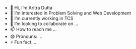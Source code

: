 - 👋 Hi, I’m Aritra Dutta
- 👀 I’m interested in Problem Solving and Web Development 
- 🌱 I’m currently working in TCS 
- 💞️ I’m looking to collaborate on ...
- 📫 How to reach me ...
- 😄 Pronouns: ...
- ⚡ Fun fact: ...

<!---
Aritradutta2002/Aritradutta2002 is a ✨ special ✨ repository because its `README.md` (this file) appears on your GitHub profile.
You can click the Preview link to take a look at your changes.
--->
